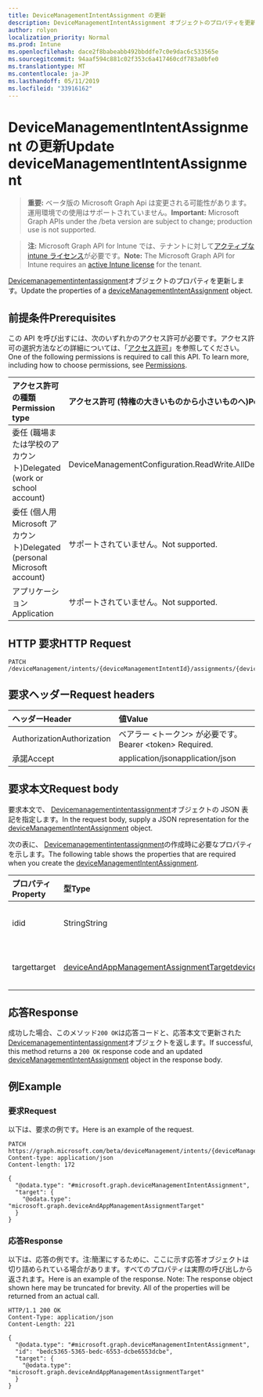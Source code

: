 ```yaml
---
title: DeviceManagementIntentAssignment の更新
description: DeviceManagementIntentAssignment オブジェクトのプロパティを更新します。
author: rolyon
localization_priority: Normal
ms.prod: Intune
ms.openlocfilehash: dace2f8babeabb492bbddfe7c0e9dac6c533565e
ms.sourcegitcommit: 94aaf594c881c02f353c6a417460cdf783a0bfe0
ms.translationtype: MT
ms.contentlocale: ja-JP
ms.lasthandoff: 05/11/2019
ms.locfileid: "33916162"
---
```

# <a name="update-devicemanagementintentassignment"></a><span data-ttu-id="d1aea-103">DeviceManagementIntentAssignment の更新</span><span class="sxs-lookup"><span data-stu-id="d1aea-103">Update deviceManagementIntentAssignment</span></span>

> <span data-ttu-id="d1aea-104">**重要:** ベータ版の Microsoft Graph Api は変更される可能性があります。運用環境での使用はサポートされていません。</span><span class="sxs-lookup"><span data-stu-id="d1aea-104">**Important:** Microsoft Graph APIs under the /beta version are subject to change; production use is not supported.</span></span>

> <span data-ttu-id="d1aea-105">**注:** Microsoft Graph API for Intune では、テナントに対して[アクティブな intune ライセンス](https://go.microsoft.com/fwlink/?linkid=839381)が必要です。</span><span class="sxs-lookup"><span data-stu-id="d1aea-105">**Note:** The Microsoft Graph API for Intune requires an [active Intune license](https://go.microsoft.com/fwlink/?linkid=839381) for the tenant.</span></span>

<span data-ttu-id="d1aea-106">[Devicemanagementintentassignment](../resources/intune-deviceintent-devicemanagementintentassignment.md)オブジェクトのプロパティを更新します。</span><span class="sxs-lookup"><span data-stu-id="d1aea-106">Update the properties of a [deviceManagementIntentAssignment](../resources/intune-deviceintent-devicemanagementintentassignment.md) object.</span></span>

## <a name="prerequisites"></a><span data-ttu-id="d1aea-107">前提条件</span><span class="sxs-lookup"><span data-stu-id="d1aea-107">Prerequisites</span></span>
<span data-ttu-id="d1aea-p101">この API を呼び出すには、次のいずれかのアクセス許可が必要です。アクセス許可の選択方法などの詳細については、「[アクセス許可](/graph/permissions-reference)」を参照してください。</span><span class="sxs-lookup"><span data-stu-id="d1aea-p101">One of the following permissions is required to call this API. To learn more, including how to choose permissions, see [Permissions](/graph/permissions-reference).</span></span>

|<span data-ttu-id="d1aea-110">アクセス許可の種類</span><span class="sxs-lookup"><span data-stu-id="d1aea-110">Permission type</span></span>|<span data-ttu-id="d1aea-111">アクセス許可 (特権の大きいものから小さいものへ)</span><span class="sxs-lookup"><span data-stu-id="d1aea-111">Permissions (from most to least privileged)</span></span>|
|:---|:---|
|<span data-ttu-id="d1aea-112">委任 (職場または学校のアカウント)</span><span class="sxs-lookup"><span data-stu-id="d1aea-112">Delegated (work or school account)</span></span>|<span data-ttu-id="d1aea-113">DeviceManagementConfiguration.ReadWrite.All</span><span class="sxs-lookup"><span data-stu-id="d1aea-113">DeviceManagementConfiguration.ReadWrite.All</span></span>|
|<span data-ttu-id="d1aea-114">委任 (個人用 Microsoft アカウント)</span><span class="sxs-lookup"><span data-stu-id="d1aea-114">Delegated (personal Microsoft account)</span></span>|<span data-ttu-id="d1aea-115">サポートされていません。</span><span class="sxs-lookup"><span data-stu-id="d1aea-115">Not supported.</span></span>|
|<span data-ttu-id="d1aea-116">アプリケーション</span><span class="sxs-lookup"><span data-stu-id="d1aea-116">Application</span></span>|<span data-ttu-id="d1aea-117">サポートされていません。</span><span class="sxs-lookup"><span data-stu-id="d1aea-117">Not supported.</span></span>|

## <a name="http-request"></a><span data-ttu-id="d1aea-118">HTTP 要求</span><span class="sxs-lookup"><span data-stu-id="d1aea-118">HTTP Request</span></span>
<!-- {
  "blockType": "ignored"
}
-->
``` http
PATCH /deviceManagement/intents/{deviceManagementIntentId}/assignments/{deviceManagementIntentAssignmentId}
```

## <a name="request-headers"></a><span data-ttu-id="d1aea-119">要求ヘッダー</span><span class="sxs-lookup"><span data-stu-id="d1aea-119">Request headers</span></span>
|<span data-ttu-id="d1aea-120">ヘッダー</span><span class="sxs-lookup"><span data-stu-id="d1aea-120">Header</span></span>|<span data-ttu-id="d1aea-121">値</span><span class="sxs-lookup"><span data-stu-id="d1aea-121">Value</span></span>|
|:---|:---|
|<span data-ttu-id="d1aea-122">Authorization</span><span class="sxs-lookup"><span data-stu-id="d1aea-122">Authorization</span></span>|<span data-ttu-id="d1aea-123">ベアラー &lt;トークン&gt; が必要です。</span><span class="sxs-lookup"><span data-stu-id="d1aea-123">Bearer &lt;token&gt; Required.</span></span>|
|<span data-ttu-id="d1aea-124">承諾</span><span class="sxs-lookup"><span data-stu-id="d1aea-124">Accept</span></span>|<span data-ttu-id="d1aea-125">application/json</span><span class="sxs-lookup"><span data-stu-id="d1aea-125">application/json</span></span>|

## <a name="request-body"></a><span data-ttu-id="d1aea-126">要求本文</span><span class="sxs-lookup"><span data-stu-id="d1aea-126">Request body</span></span>
<span data-ttu-id="d1aea-127">要求本文で、 [Devicemanagementintentassignment](../resources/intune-deviceintent-devicemanagementintentassignment.md)オブジェクトの JSON 表記を指定します。</span><span class="sxs-lookup"><span data-stu-id="d1aea-127">In the request body, supply a JSON representation for the [deviceManagementIntentAssignment](../resources/intune-deviceintent-devicemanagementintentassignment.md) object.</span></span>

<span data-ttu-id="d1aea-128">次の表に、 [Devicemanagementintentassignment](../resources/intune-deviceintent-devicemanagementintentassignment.md)の作成時に必要なプロパティを示します。</span><span class="sxs-lookup"><span data-stu-id="d1aea-128">The following table shows the properties that are required when you create the [deviceManagementIntentAssignment](../resources/intune-deviceintent-devicemanagementintentassignment.md).</span></span>

|<span data-ttu-id="d1aea-129">プロパティ</span><span class="sxs-lookup"><span data-stu-id="d1aea-129">Property</span></span>|<span data-ttu-id="d1aea-130">型</span><span class="sxs-lookup"><span data-stu-id="d1aea-130">Type</span></span>|<span data-ttu-id="d1aea-131">説明</span><span class="sxs-lookup"><span data-stu-id="d1aea-131">Description</span></span>|
|:---|:---|:---|
|<span data-ttu-id="d1aea-132">id</span><span class="sxs-lookup"><span data-stu-id="d1aea-132">id</span></span>|<span data-ttu-id="d1aea-133">String</span><span class="sxs-lookup"><span data-stu-id="d1aea-133">String</span></span>|<span data-ttu-id="d1aea-134">割り当て ID</span><span class="sxs-lookup"><span data-stu-id="d1aea-134">The assignment ID</span></span>|
|<span data-ttu-id="d1aea-135">target</span><span class="sxs-lookup"><span data-stu-id="d1aea-135">target</span></span>|[<span data-ttu-id="d1aea-136">deviceAndAppManagementAssignmentTarget</span><span class="sxs-lookup"><span data-stu-id="d1aea-136">deviceAndAppManagementAssignmentTarget</span></span>](../resources/intune-shared-deviceandappmanagementassignmenttarget.md)|<span data-ttu-id="d1aea-137">割り当て先</span><span class="sxs-lookup"><span data-stu-id="d1aea-137">The assignment target</span></span>|



## <a name="response"></a><span data-ttu-id="d1aea-138">応答</span><span class="sxs-lookup"><span data-stu-id="d1aea-138">Response</span></span>
<span data-ttu-id="d1aea-139">成功した場合、このメソッド`200 OK`は応答コードと、応答本文で更新された[Devicemanagementintentassignment](../resources/intune-deviceintent-devicemanagementintentassignment.md)オブジェクトを返します。</span><span class="sxs-lookup"><span data-stu-id="d1aea-139">If successful, this method returns a `200 OK` response code and an updated [deviceManagementIntentAssignment](../resources/intune-deviceintent-devicemanagementintentassignment.md) object in the response body.</span></span>

## <a name="example"></a><span data-ttu-id="d1aea-140">例</span><span class="sxs-lookup"><span data-stu-id="d1aea-140">Example</span></span>

### <a name="request"></a><span data-ttu-id="d1aea-141">要求</span><span class="sxs-lookup"><span data-stu-id="d1aea-141">Request</span></span>
<span data-ttu-id="d1aea-142">以下は、要求の例です。</span><span class="sxs-lookup"><span data-stu-id="d1aea-142">Here is an example of the request.</span></span>
``` http
PATCH https://graph.microsoft.com/beta/deviceManagement/intents/{deviceManagementIntentId}/assignments/{deviceManagementIntentAssignmentId}
Content-type: application/json
Content-length: 172

{
  "@odata.type": "#microsoft.graph.deviceManagementIntentAssignment",
  "target": {
    "@odata.type": "microsoft.graph.deviceAndAppManagementAssignmentTarget"
  }
}
```

### <a name="response"></a><span data-ttu-id="d1aea-143">応答</span><span class="sxs-lookup"><span data-stu-id="d1aea-143">Response</span></span>
<span data-ttu-id="d1aea-p102">以下は、応答の例です。注:簡潔にするために、ここに示す応答オブジェクトは切り詰められている場合があります。すべてのプロパティは実際の呼び出しから返されます。</span><span class="sxs-lookup"><span data-stu-id="d1aea-p102">Here is an example of the response. Note: The response object shown here may be truncated for brevity. All of the properties will be returned from an actual call.</span></span>
``` http
HTTP/1.1 200 OK
Content-Type: application/json
Content-Length: 221

{
  "@odata.type": "#microsoft.graph.deviceManagementIntentAssignment",
  "id": "bedc5365-5365-bedc-6553-dcbe6553dcbe",
  "target": {
    "@odata.type": "microsoft.graph.deviceAndAppManagementAssignmentTarget"
  }
}
```




